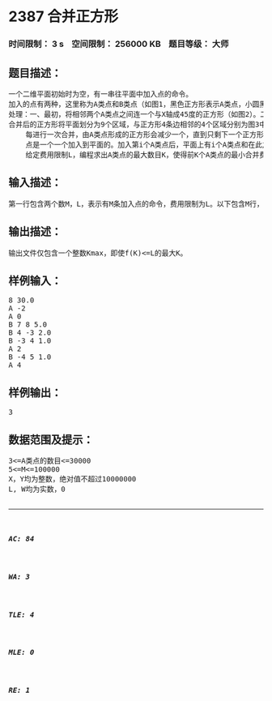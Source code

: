 # 2387 合并正方形   
### 时间限制： 3 s&nbsp;&nbsp;&nbsp;&nbsp;空间限制： 256000 KB&nbsp;&nbsp;&nbsp;&nbsp;题目等级： 大师  
## 题目描述：  

<pre>
一个二维平面初始时为空，有一串往平面中加入点的命令。
加入的点有两种，这里称为A类点和B类点（如图1，黑色正方形表示A类点，小圆黑点表示B类点）。A类点一定位于X轴上，而且不会重叠，而B类点可以出现在平面上的任何一个位置，可以重叠。每个B类点有一个权值W。
处理：一、最初，将相邻两个A类点之间连一个与X轴成45度的正方形（如图2）。二、每次可以将任意两个有公共点的正方形合并为一个大正方形，合并之后两个小正方形消失。图2的左数第2、3的正方形合并后在图3中表示为灰边正方形。
合并后的正方形将平面划分为9个区域，与正方形4条边相邻的4个区域分别为图3中的I，II，III，IV。落在区域I中的B类点的权值和记为w1，落在区域II中的B类点的权值和记为w2，落在区域III中的B类点的权值和记为w3，落在区域IV中的B类点的权值和记为w4。落在灰色正方形内部的B类点的权值和记为w5（B类点保证不会出现在任何一个区域的边界上），则合并费用为1w1+2w2+3w3+4w4+5w5。落在其他区域的B类点不予考虑。每次合并之后并不影响B类点在平面上的位置和它自己所拥有的权值。
    每进行一次合并，由A类点形成的正方形会减少一个，直到只剩下一个正方形为止。合并总费用为每次合并费用之和。不同合并顺序的合并费用可能会不同。
    点是一个一个加入到平面的。加入第i个A类点后，平面上有i个A类点和在此之前加入的所有B类点。设此时的最小合并费用为f(i)。
    给定费用限制L，编程求出A类点的最大数目K，使得前K个A类点的最小合并费用不超过L，即f(K)<=L。
</pre>
  
  
## 输入描述：  

<pre>
第一行包含两个数M，L，表示有M条加入点的命令，费用限制为L。以下包含M行，每行一个字母表示点的类型。“A”表示A类点，“B”表示B类点。对于A类点，后面一个数表示这个点的X坐标；对于B类点，后面三个数表示这个点的X，Y坐标和这个点的权值。
</pre>
  
  
## 输出描述：  

<pre>
输出文件仅包含一个整数Kmax，即使f(K)<=L的最大K。
</pre>
  
  
## 样例输入：  

<pre>
8 30.0
A -2
A 0
B 7 8 5.0
B 4 -3 2.0
B -3 4 1.0
A 2
B -4 5 1.0
A 4
</pre>
  
  
## 样例输出：  

<pre>
3
</pre>
  
  
## 数据范围及提示：  

<pre>
3<=A类点的数目<=30000
5<=M<=100000
X，Y均为整数，绝对值不超过10000000
L, W均为实数，0<W<=10000，L<=1011，所有输入实数最多保留三位小数
50%的数据满足M<=3000
 
 
</pre>
  
  
***  

##### AC: 84  
##### WA: 3  
##### TLE: 4  
##### MLE: 0  
##### RE: 1  
